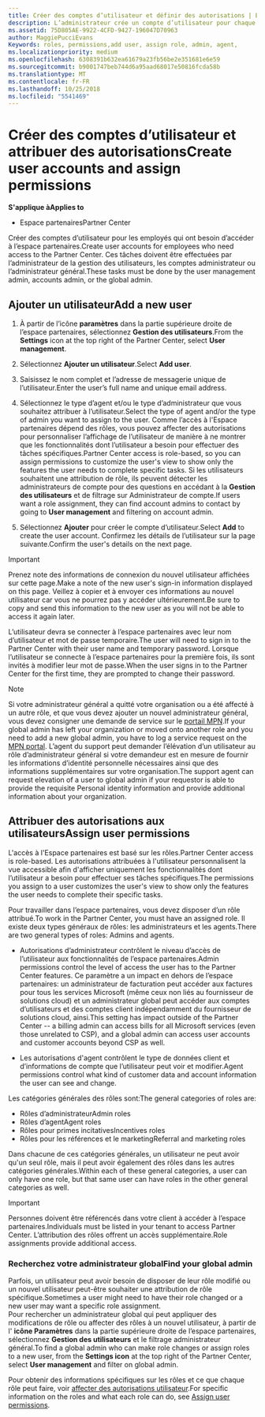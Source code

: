 ```yaml
---
title: Créer des comptes d’utilisateur et définir des autorisations | Espace partenaires
description: L’administrateur crée un compte d’utilisateur pour chaque employé du partenaire devant accéder à l’Espace partenaires.
ms.assetid: 75D805AE-9922-4CFD-9427-196047D70963
author: MaggiePucciEvans
Keywords: roles, permissions,add user, assign role, admin, agent,
ms.localizationpriority: medium
ms.openlocfilehash: 6308391b632ea61679a23fb56be2e351681e6e59
ms.sourcegitcommit: b9001747beb744d6a95aad68017e50816fcda58b
ms.translationtype: MT
ms.contentlocale: fr-FR
ms.lasthandoff: 10/25/2018
ms.locfileid: "5541469"
---
```

# <a name="create-user-accounts-and-assign-permissions"></a><span data-ttu-id="2a108-103">Créer des comptes d’utilisateur et attribuer des autorisations</span><span class="sxs-lookup"><span data-stu-id="2a108-103">Create user accounts and assign permissions</span></span>

**<span data-ttu-id="2a108-104">S'applique à</span><span class="sxs-lookup"><span data-stu-id="2a108-104">Applies to</span></span>**

-  <span data-ttu-id="2a108-105">Espace partenaires</span><span class="sxs-lookup"><span data-stu-id="2a108-105">Partner Center</span></span>

<span data-ttu-id="2a108-106">Créer des comptes d’utilisateur pour les employés qui ont besoin d’accéder à l’espace partenaires.</span><span class="sxs-lookup"><span data-stu-id="2a108-106">Create user accounts for employees who need access to the Partner Center.</span></span> <span data-ttu-id="2a108-107">Ces tâches doivent être effectuées par l’administrateur de la gestion des utilisateurs, les comptes administrateur ou l’administrateur général.</span><span class="sxs-lookup"><span data-stu-id="2a108-107">These tasks must be done by the user management admin, accounts admin, or the global admin.</span></span> 


## <a name="add-a-new-user"></a><span data-ttu-id="2a108-108">Ajouter un utilisateur</span><span class="sxs-lookup"><span data-stu-id="2a108-108">Add a new user</span></span>

1. <span data-ttu-id="2a108-109">À partir de l’icône **paramètres** dans la partie supérieure droite de l’espace partenaires, sélectionnez **Gestion des utilisateurs**.</span><span class="sxs-lookup"><span data-stu-id="2a108-109">From the **Settings** icon at the top right of the Partner Center, select **User management**.</span></span>

2.  <span data-ttu-id="2a108-110">Sélectionnez **Ajouter un utilisateur**.</span><span class="sxs-lookup"><span data-stu-id="2a108-110">Select **Add user**.</span></span>

3.  <span data-ttu-id="2a108-111">Saisissez le nom complet et l’adresse de messagerie unique de l’utilisateur.</span><span class="sxs-lookup"><span data-stu-id="2a108-111">Enter the user’s full name and unique email address.</span></span>

4.  <span data-ttu-id="2a108-112">Sélectionnez le type d’agent et/ou le type d’administrateur que vous souhaitez attribuer à l’utilisateur.</span><span class="sxs-lookup"><span data-stu-id="2a108-112">Select the type of agent and/or the type of admin you want to assign to the user.</span></span> <span data-ttu-id="2a108-113">Comme l’accès à l'Espace partenaires dépend des rôles, vous pouvez affecter des autorisations pour personnaliser l’affichage de l’utilisateur de manière à ne montrer que les fonctionnalités dont l’utilisateur a besoin pour effectuer des tâches spécifiques.</span><span class="sxs-lookup"><span data-stu-id="2a108-113">Partner Center access is role-based, so you can assign permissions to customize the user's view to show only the features the user needs to complete specific tasks.</span></span>  <span data-ttu-id="2a108-114">Si les utilisateurs souhaitent une attribution de rôle, ils peuvent détecter les administrateurs de compte pour des questions en accédant à la **Gestion des utilisateurs** et de filtrage sur Administrateur de compte.</span><span class="sxs-lookup"><span data-stu-id="2a108-114">If users want a role assignment, they can find account admins to contact by going to **User management** and filtering on account admin.</span></span>

5.  <span data-ttu-id="2a108-115">Sélectionnez **Ajouter** pour créer le compte d’utilisateur.</span><span class="sxs-lookup"><span data-stu-id="2a108-115">Select **Add** to create the user account.</span></span> <span data-ttu-id="2a108-116">Confirmez les détails de l’utilisateur sur la page suivante.</span><span class="sxs-lookup"><span data-stu-id="2a108-116">Confirm the user's details on the next page.</span></span>

> [!IMPORTANT]  
> <span data-ttu-id="2a108-117">Prenez note des informations de connexion du nouvel utilisateur affichées sur cette page.</span><span class="sxs-lookup"><span data-stu-id="2a108-117">Make a note of the new user's sign-in information displayed on this page.</span></span> <span data-ttu-id="2a108-118">Veillez à copier et à envoyer ces informations au nouvel utilisateur car vous ne pourrez pas y accéder ultérieurement.</span><span class="sxs-lookup"><span data-stu-id="2a108-118">Be sure to copy and send this information to the new user as you will not be able to access it again later.</span></span> 

<span data-ttu-id="2a108-119">L’utilisateur devra se connecter à l’espace partenaires avec leur nom d’utilisateur et mot de passe temporaire.</span><span class="sxs-lookup"><span data-stu-id="2a108-119">The user will need to sign in to the Partner Center with their user name and temporary password.</span></span> <span data-ttu-id="2a108-120">Lorsque l’utilisateur se connecte à l’espace partenaires pour la première fois, ils sont invités à modifier leur mot de passe.</span><span class="sxs-lookup"><span data-stu-id="2a108-120">When the user signs in to the Partner Center for the first time, they are prompted to change their password.</span></span> 

> [!NOTE]  
>  <span data-ttu-id="2a108-121">Si votre administrateur général a quitté votre organisation ou a été affecté à un autre rôle, et que vous devez ajouter un nouvel administrateur général, vous devez consigner une demande de service sur le [portail MPN](https://partner.microsoft.com/support).</span><span class="sxs-lookup"><span data-stu-id="2a108-121">If your global admin has left your organization or moved onto another role and you need to add a new global admin, you have to log a service request on the [MPN portal](https://partner.microsoft.com/support).</span></span> <span data-ttu-id="2a108-122">L’agent du support peut demander l’élévation d’un utilisateur au rôle d’administrateur général si votre demandeur est en mesure de fournir les informations d’identité personnelle nécessaires ainsi que des informations supplémentaires sur votre organisation.</span><span class="sxs-lookup"><span data-stu-id="2a108-122">The support agent can request elevation of a user to global admin if your requestor is able to provide the requisite Personal identity information and provide additional information about your organization.</span></span>

## <a name="assign-user-permissions"></a><span data-ttu-id="2a108-123">Attribuer des autorisations aux utilisateurs</span><span class="sxs-lookup"><span data-stu-id="2a108-123">Assign user permissions</span></span>

<span data-ttu-id="2a108-124">L'accès à l'Espace partenaires est basé sur les rôles.</span><span class="sxs-lookup"><span data-stu-id="2a108-124">Partner Center access is role-based.</span></span> <span data-ttu-id="2a108-125">Les autorisations attribuées à l'utilisateur personnalisent la vue accessible afin d'afficher uniquement les fonctionnalités dont l’utilisateur a besoin pour effectuer ses tâches spécifiques.</span><span class="sxs-lookup"><span data-stu-id="2a108-125">The permissions you assign to a user customizes the user's view to show only the features the user needs to complete their specific tasks.</span></span> 

<span data-ttu-id="2a108-126">Pour travailler dans l’espace partenaires, vous devez disposer d’un rôle attribué.</span><span class="sxs-lookup"><span data-stu-id="2a108-126">To work in the Partner Center, you must have an assigned role.</span></span>  <span data-ttu-id="2a108-127">Il existe deux types généraux de rôles: les administrateurs et les agents.</span><span class="sxs-lookup"><span data-stu-id="2a108-127">There are two general types of roles: Admins and agents.</span></span>

- <span data-ttu-id="2a108-128">Autorisations d’administrateur contrôlent le niveau d’accès de l’utilisateur aux fonctionnalités de l’espace partenaires.</span><span class="sxs-lookup"><span data-stu-id="2a108-128">Admin permissions control the level of access the user has to the Partner Center features.</span></span> <span data-ttu-id="2a108-129">Ce paramètre a un impact en dehors de l’espace partenaires: un administrateur de facturation peut accéder aux factures pour tous les services Microsoft (même ceux non liés au fournisseur de solutions cloud) et un administrateur global peut accéder aux comptes d’utilisateurs et des comptes client indépendamment du fournisseur de solutions cloud, ainsi.</span><span class="sxs-lookup"><span data-stu-id="2a108-129">This setting has impact outside of the Partner Center -- a billing admin can access bills for all Microsoft services (even those unrelated to CSP), and a global admin can access user accounts and customer accounts beyond CSP as well.</span></span>

- <span data-ttu-id="2a108-130">Les autorisations d'agent contrôlent le type de données client et d’informations de compte que l’utilisateur peut voir et modifier.</span><span class="sxs-lookup"><span data-stu-id="2a108-130">Agent permissions control what kind of customer data and account information the user can see and change.</span></span>
    
<span data-ttu-id="2a108-131">Les catégories générales des rôles sont:</span><span class="sxs-lookup"><span data-stu-id="2a108-131">The general categories of roles are:</span></span> 
- <span data-ttu-id="2a108-132">Rôles d’administrateur</span><span class="sxs-lookup"><span data-stu-id="2a108-132">Admin roles</span></span>
- <span data-ttu-id="2a108-133">Rôles d’agent</span><span class="sxs-lookup"><span data-stu-id="2a108-133">Agent roles</span></span>
- <span data-ttu-id="2a108-134">Rôles pour primes incitatives</span><span class="sxs-lookup"><span data-stu-id="2a108-134">Incentives roles</span></span>
- <span data-ttu-id="2a108-135">Rôles pour les références et le marketing</span><span class="sxs-lookup"><span data-stu-id="2a108-135">Referral and marketing roles</span></span>


<span data-ttu-id="2a108-136">Dans chacune de ces catégories générales, un utilisateur ne peut avoir qu'un seul rôle, mais il peut avoir également des rôles dans les autres catégories générales.</span><span class="sxs-lookup"><span data-stu-id="2a108-136">Within each of these general categories, a user can only have one role, but that same user can have roles in the other general categories as well.</span></span> 

>[!Important]
><span data-ttu-id="2a108-137">Personnes doivent être référencés dans votre client à accéder à l’espace partenaires.</span><span class="sxs-lookup"><span data-stu-id="2a108-137">Individuals must be listed in your tenant to access Partner Center.</span></span> <span data-ttu-id="2a108-138">L’attribution des rôles offrent un accès supplémentaire.</span><span class="sxs-lookup"><span data-stu-id="2a108-138">Role assignments provide additional access.</span></span>


### <a name="find-your-global-admin"></a><span data-ttu-id="2a108-139">Recherchez votre administrateur global</span><span class="sxs-lookup"><span data-stu-id="2a108-139">Find your global admin</span></span>

<span data-ttu-id="2a108-140">Parfois, un utilisateur peut avoir besoin de disposer de leur rôle modifié ou un nouvel utilisateur peut-être souhaiter une attribution de rôle spécifique.</span><span class="sxs-lookup"><span data-stu-id="2a108-140">Sometimes a user might need to have their role changed or a new user may want a specific role assignment.</span></span>  
<span data-ttu-id="2a108-141">Pour rechercher un administrateur global qui peut appliquer des modifications de rôle ou affecter des rôles à un nouvel utilisateur, à partir de l' **icône Paramètres** dans la partie supérieure droite de l’espace partenaires, sélectionnez **Gestion des utilisateurs** et le filtrage administrateur général.</span><span class="sxs-lookup"><span data-stu-id="2a108-141">To find a global admin who can make role changes or assign roles to a new user, from the **Settings icon** at the top right of the Partner Center, select **User management** and filter on global admin.</span></span> 

<span data-ttu-id="2a108-142">Pour obtenir des informations spécifiques sur les rôles et ce que chaque rôle peut faire, voir [affecter des autorisations utilisateur](permissions-overview.md).</span><span class="sxs-lookup"><span data-stu-id="2a108-142">For specific information on the roles and what each role can do, see [Assign user permissions](permissions-overview.md).</span></span>





